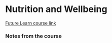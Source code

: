 # Nutrition and Wellbeing

[Future Learn course link](https://www.futurelearn.com/courses/nutrition-wellbeing)

### Notes from the course
